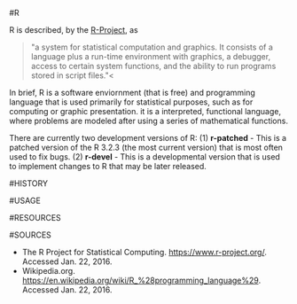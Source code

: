 #R

R is described, by the [R-Project](https://cran.r-project.org/doc/FAQ/R-FAQ.html#What-is-R_003f), as 
>"a system for statistical computation and graphics. It consists of a language plus a run-time environment with graphics, a debugger, access to certain system functions, and the ability to run programs stored in script files."<

In brief, R is a software enviornment (that is free) and programming language that is used primarily for statistical purposes, such as for computing or graphic presentation. it is a interpreted, functional language, where problems are modeled after using a series of mathematical functions.

There are currently two development versions of R:
  (1) **r-patched** - This is a patched version of the R 3.2.3 (the most current version) that is most often used to fix bugs. 
  (2) **r-devel** - This is a developmental version that is used to implement changes to R that may be later released. 

#HISTORY


#USAGE


#RESOURCES


#SOURCES
* The R Project for Statistical Computing. https://www.r-project.org/. Accessed Jan. 22, 2016.
* Wikipedia.org. https://en.wikipedia.org/wiki/R_%28programming_language%29. Accessed Jan. 22, 2016.
